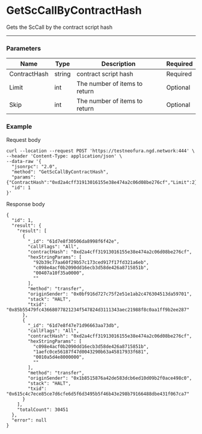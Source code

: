 # GetScCallByContractHash

Gets the ScCall by the contract script hash
<hr>

### Parameters

|    Name    | Type | Description | Required |
| ---------- | --- |    ------    | ----|
| ContractHash     | string|  contract script hash| Required |
| Limit    | int|  The number of items to return| Optional|
| Skip    | int|  The number of items to return| Optional |


### Example

Request body

```
curl --location --request POST 'https://testneofura.ngd.network:444' \
--header 'Content-Type: application/json' \
--data-raw '{  
  "jsonrpc": "2.0",
  "method": "GetScCallByContractHash",
  "params": {"ContractHash":"0xd2a4cff31913016155e38e474a2c06d08be276cf","Limit":2},
  "id": 1
}'
```
Response body

```json5
{
  "id": 1,
  "result": {
    "result": [
      {
        "_id": "61d7e8f30506da8998f6f42e",
        "callFlags": "All",
        "contractHash": "0xd2a4cff31913016155e38e474a2c06d08be276cf",
        "hexStringParams": [
          "92b39c77aa60f29b57c173ced917f17fd321a6eb",
          "c098e4acf0b2090dd16ecb3d58de426a8715851b",
          "00407a10f35a0000",
          ""
        ],
        "method": "transfer",
        "originSender": "0x0bf916d727c75f2e51e1ab2c476304513da59701",
        "stack": "HALT",
        "txid": "0x85b55479fc43668077821234f547824d3111343aec21988f8c0aa1ff9b2ee287"
      },
      {
        "_id": "61d7e8f47e71d96663aa73db",
        "callFlags": "All",
        "contractHash": "0xd2a4cff31913016155e38e474a2c06d08be276cf",
        "hexStringParams": [
          "c098e4acf0b2090dd16ecb3d58de426a8715851b",
          "1aefc0ce56187f47d0043290b63a45817933f681",
          "0010a5d4e8000000",
          ""
        ],
        "method": "transfer",
        "originSender": "0x1b8515876a42de583dcb6ed10d09b2f0ace498c0",
        "stack": "HALT",
        "txid": "0x615c4c7ece85ce7d6cfe6d5f6d3495b5f46b43e298b79166488dbe431f067ca7"
      }
    ],
    "totalCount": 30451
  },
  "error": null
}
```
